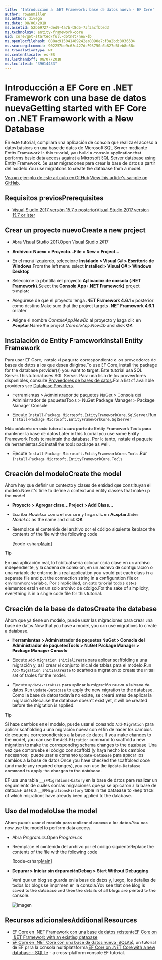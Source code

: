 ```yaml
---
title: 'Introducción a .NET Framework: base de datos nueva - EF Core'
author: rowanmiller
ms.author: divega
ms.date: 08/06/2018
ms.assetid: 52b69727-ded9-4a7b-b8d5-73f3acfbbad3
ms.technology: entity-framework-core
uid: core/get-started/full-dotnet/new-db
ms.openlocfilehash: 088ac915041489242eb8090e7bf3a2bdc8036534
ms.sourcegitcommit: 902257be9c63c427dc793750a2b827d6feb8e38c
ms.translationtype: HT
ms.contentlocale: es-ES
ms.lasthandoff: 08/07/2018
ms.locfileid: "39614433"
---
```

# <a name="getting-started-with-ef-core-on-net-framework-with-a-new-database"></a><span data-ttu-id="c8acc-102">Introducción a EF Core en .NET Framework con una base de datos nueva</span><span class="sxs-lookup"><span data-stu-id="c8acc-102">Getting started with EF Core on .NET Framework with a New Database</span></span>

<span data-ttu-id="c8acc-103">En este tutorial, compilará una aplicación de consola que realiza el acceso a datos básicos en una base de datos de Microsoft SQL Server mediante Entity Framework.</span><span class="sxs-lookup"><span data-stu-id="c8acc-103">In this tutorial, you build a console application that performs basic data access against a Microsoft SQL Server database using Entity Framework.</span></span> <span data-ttu-id="c8acc-104">Se usan migraciones para crear la base de datos a partir del modelo.</span><span class="sxs-lookup"><span data-stu-id="c8acc-104">You use migrations to create the database from a model.</span></span>

<span data-ttu-id="c8acc-105">[Vea un ejemplo de este artículo en GitHub](https://github.com/aspnet/EntityFramework.Docs/tree/master/samples/core/GetStarted/FullNet/ConsoleApp.NewDb).</span><span class="sxs-lookup"><span data-stu-id="c8acc-105">[View this article's sample on GitHub](https://github.com/aspnet/EntityFramework.Docs/tree/master/samples/core/GetStarted/FullNet/ConsoleApp.NewDb).</span></span>

## <a name="prerequisites"></a><span data-ttu-id="c8acc-106">Requisitos previos</span><span class="sxs-lookup"><span data-stu-id="c8acc-106">Prerequisites</span></span>

* [<span data-ttu-id="c8acc-107">Visual Studio 2017 versión 15.7 o posterior</span><span class="sxs-lookup"><span data-stu-id="c8acc-107">Visual Studio 2017 version 15.7 or later</span></span>](https://www.visualstudio.com/downloads/)

## <a name="create-a-new-project"></a><span data-ttu-id="c8acc-108">Crear un proyecto nuevo</span><span class="sxs-lookup"><span data-stu-id="c8acc-108">Create a new project</span></span>

* <span data-ttu-id="c8acc-109">Abra Visual Studio 2017.</span><span class="sxs-lookup"><span data-stu-id="c8acc-109">Open Visual Studio 2017</span></span>

* <span data-ttu-id="c8acc-110">**Archivo > Nuevo > Proyecto...**</span><span class="sxs-lookup"><span data-stu-id="c8acc-110">**File > New > Project...**</span></span>

* <span data-ttu-id="c8acc-111">En el menú izquierdo, seleccione **Instalado > Visual C# > Escritorio de Windows**.</span><span class="sxs-lookup"><span data-stu-id="c8acc-111">From the left menu select **Installed > Visual C# > Windows Desktop**</span></span>

* <span data-ttu-id="c8acc-112">Seleccione la plantilla del proyecto **Aplicación de consola (.NET Framework)**.</span><span class="sxs-lookup"><span data-stu-id="c8acc-112">Select the **Console App (.NET Framework)** project template</span></span>

* <span data-ttu-id="c8acc-113">Asegúrese de que el proyecto tenga **.NET Framework 4.6.1** o posterior como destino.</span><span class="sxs-lookup"><span data-stu-id="c8acc-113">Make sure that the project targets **.NET Framework 4.6.1** or later</span></span>

* <span data-ttu-id="c8acc-114">Asigne el nombre *ConsoleApp.NewDb* al proyecto y haga clic en **Aceptar**.</span><span class="sxs-lookup"><span data-stu-id="c8acc-114">Name the project *ConsoleApp.NewDb* and click **OK**</span></span>

## <a name="install-entity-framework"></a><span data-ttu-id="c8acc-115">Instalación de Entity Framework</span><span class="sxs-lookup"><span data-stu-id="c8acc-115">Install Entity Framework</span></span>

<span data-ttu-id="c8acc-116">Para usar EF Core, instale el paquete correspondiente a los proveedores de bases de datos a los que desea dirigirse.</span><span class="sxs-lookup"><span data-stu-id="c8acc-116">To use EF Core, install the package for the database provider(s) you want to target.</span></span> <span data-ttu-id="c8acc-117">Este tutorial usa SQL Server.</span><span class="sxs-lookup"><span data-stu-id="c8acc-117">This tutorial uses SQL Server.</span></span> <span data-ttu-id="c8acc-118">Para una lista de los proveedores disponibles, consulte [Proveedores de bases de datos](../../providers/index.md).</span><span class="sxs-lookup"><span data-stu-id="c8acc-118">For a list of available providers see [Database Providers](../../providers/index.md).</span></span>

* <span data-ttu-id="c8acc-119">Herramientas > Administrador de paquetes NuGet > Consola del Administrador de paquetes</span><span class="sxs-lookup"><span data-stu-id="c8acc-119">Tools > NuGet Package Manager > Package Manager Console</span></span>

* <span data-ttu-id="c8acc-120">Ejecute `Install-Package Microsoft.EntityFrameworkCore.SqlServer`.</span><span class="sxs-lookup"><span data-stu-id="c8acc-120">Run `Install-Package Microsoft.EntityFrameworkCore.SqlServer`</span></span>

<span data-ttu-id="c8acc-121">Más adelante en este tutorial usará parte de Entity Framework Tools para mantener la base de datos.</span><span class="sxs-lookup"><span data-stu-id="c8acc-121">Later in this tutorial you use some Entity Framework Tools to maintain the database.</span></span> <span data-ttu-id="c8acc-122">Por lo tanto, instale el paquete de herramientas.</span><span class="sxs-lookup"><span data-stu-id="c8acc-122">So install the tools package as well.</span></span>

* <span data-ttu-id="c8acc-123">Ejecute `Install-Package Microsoft.EntityFrameworkCore.Tools`.</span><span class="sxs-lookup"><span data-stu-id="c8acc-123">Run `Install-Package Microsoft.EntityFrameworkCore.Tools`</span></span>

## <a name="create-the-model"></a><span data-ttu-id="c8acc-124">Creación del modelo</span><span class="sxs-lookup"><span data-stu-id="c8acc-124">Create the model</span></span>

<span data-ttu-id="c8acc-125">Ahora hay que definir un contexto y clases de entidad que constituyan el modelo.</span><span class="sxs-lookup"><span data-stu-id="c8acc-125">Now it's time to define a context and entity classes that make up the model.</span></span>

* <span data-ttu-id="c8acc-126">**Proyecto > Agregar clase...**</span><span class="sxs-lookup"><span data-stu-id="c8acc-126">**Project > Add Class...**</span></span>

* <span data-ttu-id="c8acc-127">Escriba *Model.cs* como el nombre y haga clic en **Aceptar**.</span><span class="sxs-lookup"><span data-stu-id="c8acc-127">Enter *Model.cs* as the name and click **OK**</span></span>

* <span data-ttu-id="c8acc-128">Reemplace el contenido del archivo por el código siguiente.</span><span class="sxs-lookup"><span data-stu-id="c8acc-128">Replace the contents of the file with the following code</span></span>

  [!code-csharp[Main](../../../../samples/core/GetStarted/FullNet/ConsoleApp.NewDb/Model.cs)] 

> [!TIP]  
> <span data-ttu-id="c8acc-129">En una aplicación real, lo habitual sería colocar cada clase en un archivo independiente, y la cadena de conexión, en un archivo de configuración o una variable de entorno.</span><span class="sxs-lookup"><span data-stu-id="c8acc-129">In a real application you would put each class in a separate file and put the connection string in a configuration file or environment variable.</span></span> <span data-ttu-id="c8acc-130">Por simplicidad, en este tutorial todos estos elementos están en un solo archivo de código.</span><span class="sxs-lookup"><span data-stu-id="c8acc-130">For the sake of simplicity, everything is in a single code file for this tutorial.</span></span>

## <a name="create-the-database"></a><span data-ttu-id="c8acc-131">Creación de la base de datos</span><span class="sxs-lookup"><span data-stu-id="c8acc-131">Create the database</span></span>

<span data-ttu-id="c8acc-132">Ahora que ya tiene un modelo, puede usar las migraciones para crear una base de datos.</span><span class="sxs-lookup"><span data-stu-id="c8acc-132">Now that you have a model, you can use migrations to create a database.</span></span>

* <span data-ttu-id="c8acc-133">**Herramientas > Administrador de paquetes NuGet > Consola del Administrador de paquetes**</span><span class="sxs-lookup"><span data-stu-id="c8acc-133">**Tools > NuGet Package Manager > Package Manager Console**</span></span>

* <span data-ttu-id="c8acc-134">Ejecute `Add-Migration InitialCreate` para aplicar scaffolding a una migración y, así, crear el conjunto inicial de tablas para el modelo.</span><span class="sxs-lookup"><span data-stu-id="c8acc-134">Run `Add-Migration InitialCreate` to scaffold a migration to create the initial set of tables for the model.</span></span>

* <span data-ttu-id="c8acc-135">Ejecute `Update-Database` para aplicar la migración nueva a la base de datos.</span><span class="sxs-lookup"><span data-stu-id="c8acc-135">Run `Update-Database` to apply the new migration to the database.</span></span> <span data-ttu-id="c8acc-136">Como la base de datos todavía no existe, se creará antes de aplicar la migración.</span><span class="sxs-lookup"><span data-stu-id="c8acc-136">Because the database doesn't exist yet, it will be created before the migration is applied.</span></span>

> [!TIP]  
> <span data-ttu-id="c8acc-137">Si hace cambios en el modelo, puede usar el comando `Add-Migration` para aplicar scaffolding a una migración nueva con el fin de hacer los cambios de esquema correspondientes a la base de datos.</span><span class="sxs-lookup"><span data-stu-id="c8acc-137">If you make changes to the model, you can use the `Add-Migration` command to scaffold a new migration to make the corresponding schema changes to the database.</span></span> <span data-ttu-id="c8acc-138">Una vez que compruebe el código con scaffold (y haya hecho los cambios necesarios), puede usar el comando `Update-Database` para aplicar los cambios a la base de datos.</span><span class="sxs-lookup"><span data-stu-id="c8acc-138">Once you have checked the scaffolded code (and made any required changes), you can use the `Update-Database` command to apply the changes to the database.</span></span>
>
> <span data-ttu-id="c8acc-139">EF usa una tabla `__EFMigrationsHistory` en la base de datos para realizar un seguimiento de cuáles son las migraciones que ya se aplicaron a la base de datos.</span><span class="sxs-lookup"><span data-stu-id="c8acc-139">EF uses a `__EFMigrationsHistory` table in the database to keep track of which migrations have already been applied to the database.</span></span>

## <a name="use-the-model"></a><span data-ttu-id="c8acc-140">Uso del modelo</span><span class="sxs-lookup"><span data-stu-id="c8acc-140">Use the model</span></span>

<span data-ttu-id="c8acc-141">Ahora puede usar el modelo para realizar el acceso a los datos.</span><span class="sxs-lookup"><span data-stu-id="c8acc-141">You can now use the model to perform data access.</span></span>

* <span data-ttu-id="c8acc-142">Abra *Program.cs*.</span><span class="sxs-lookup"><span data-stu-id="c8acc-142">Open *Program.cs*</span></span>

* <span data-ttu-id="c8acc-143">Reemplace el contenido del archivo por el código siguiente</span><span class="sxs-lookup"><span data-stu-id="c8acc-143">Replace the contents of the file with the following code</span></span>

  [!code-csharp[Main](../../../../samples/core/GetStarted/FullNet/ConsoleApp.NewDb/Program.cs)]

* <span data-ttu-id="c8acc-144">**Depurar > Iniciar sin depuración**</span><span class="sxs-lookup"><span data-stu-id="c8acc-144">**Debug > Start Without Debugging**</span></span>

  <span data-ttu-id="c8acc-145">Verá que un blog se guarda en la base de datos y, luego, los detalles de todos los blogs se imprimen en la consola.</span><span class="sxs-lookup"><span data-stu-id="c8acc-145">You see that one blog is saved to the database and then the details of all blogs are printed to the console.</span></span>

  ![imagen](_static/output-new-db.png)

## <a name="additional-resources"></a><span data-ttu-id="c8acc-147">Recursos adicionales</span><span class="sxs-lookup"><span data-stu-id="c8acc-147">Additional Resources</span></span>

* [<span data-ttu-id="c8acc-148">EF Core en .NET Framework con una base de datos existente</span><span class="sxs-lookup"><span data-stu-id="c8acc-148">EF Core on .NET Framework with an existing database</span></span>](xref:core/get-started/full-dotnet/existing-db)
* <span data-ttu-id="c8acc-149">[EF Core en .NET Core con una base de datos nueva (SQLite)](xref:core/get-started/netcore/new-db-sqlite), un tutorial de EF para la consola multiplataforma.</span><span class="sxs-lookup"><span data-stu-id="c8acc-149">[EF Core on .NET Core with a new database - SQLite](xref:core/get-started/netcore/new-db-sqlite) -  a cross-platform console EF tutorial.</span></span>
